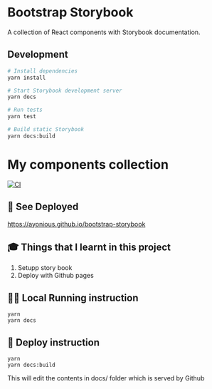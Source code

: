 # Bootstrap Storybook

A collection of React components with Storybook documentation.

## Development

```bash
# Install dependencies
yarn install

# Start Storybook development server
yarn docs

# Run tests
yarn test

# Build static Storybook
yarn docs:build
```

# My components collection

[![CI](https://github.com/ayonious/bootstrap-storybook/workflows/CI/badge.svg)](https://github.com/ayonious/bootstrap-storybook/actions)

## 🎁 See Deployed

https://ayonious.github.io/bootstrap-storybook

## 🎓 Things that I learnt in this project

1. Setupp story book
2. Deploy with Github pages

## 🏃‍♂️ Local Running instruction

```
yarn
yarn docs
```

## 🚀 Deploy instruction

```
yarn
yarn docs:build
```

This will edit the contents in docs/ folder which is served by Github
